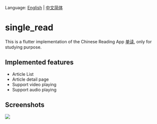 Language: [English](README.md) | [中文简体](README-ZH.md)

# single_read
This is a flutter implementation of the Chinese Reading App [单读](http://www.owspace.com/#read), only for studying purpose.

## Implemented features
- Article List 
- Article detail page
- Support video playing
- Support audio playing 

## Screenshots
<img src="./screenshots/single_read_screenshot.gif" />
